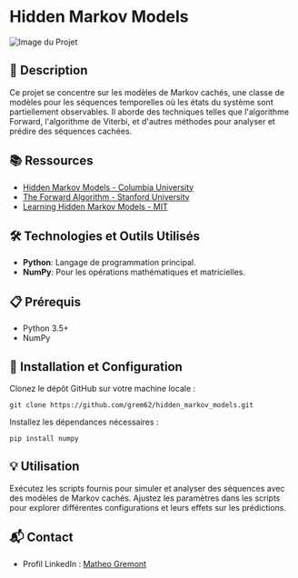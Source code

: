 # Hidden Markov Models

![Image du Projet](https://th.bing.com/th/id/OIP.EPALbVhKbwe62eevJu6t9gAAAA?rs=1&pid=ImgDetMain)

## 📝 Description
Ce projet se concentre sur les modèles de Markov cachés, une classe de modèles pour les séquences temporelles où les états du système sont partiellement observables. Il aborde des techniques telles que l'algorithme Forward, l'algorithme de Viterbi, et d'autres méthodes pour analyser et prédire des séquences cachées.

## 📚 Ressources
- [Hidden Markov Models - Columbia University](https://www.cs.columbia.edu/~mcollins/hmms-spring2013.pdf)
- [The Forward Algorithm - Stanford University](https://web.stanford.edu/~jurafsky/slp3/A.pdf)
- [Learning Hidden Markov Models - MIT](http://web.mit.edu/6.435/www/Horvitz03.pdf)

## 🛠️ Technologies et Outils Utilisés
- **Python**: Langage de programmation principal.
- **NumPy**: Pour les opérations mathématiques et matricielles.

## 📋 Prérequis
- Python 3.5+
- NumPy

## 🚀 Installation et Configuration
Clonez le dépôt GitHub sur votre machine locale :
```
git clone https://github.com/grem62/hidden_markov_models.git
```
Installez les dépendances nécessaires :
```
pip install numpy
```

## 💡 Utilisation
Exécutez les scripts fournis pour simuler et analyser des séquences avec des modèles de Markov cachés. Ajustez les paramètres dans les scripts pour explorer différentes configurations et leurs effets sur les prédictions.

## 📬 Contact
- Profil LinkedIn : [Matheo Gremont](https://www.linkedin.com/in/matheo-gremont-aa0b41251/)


